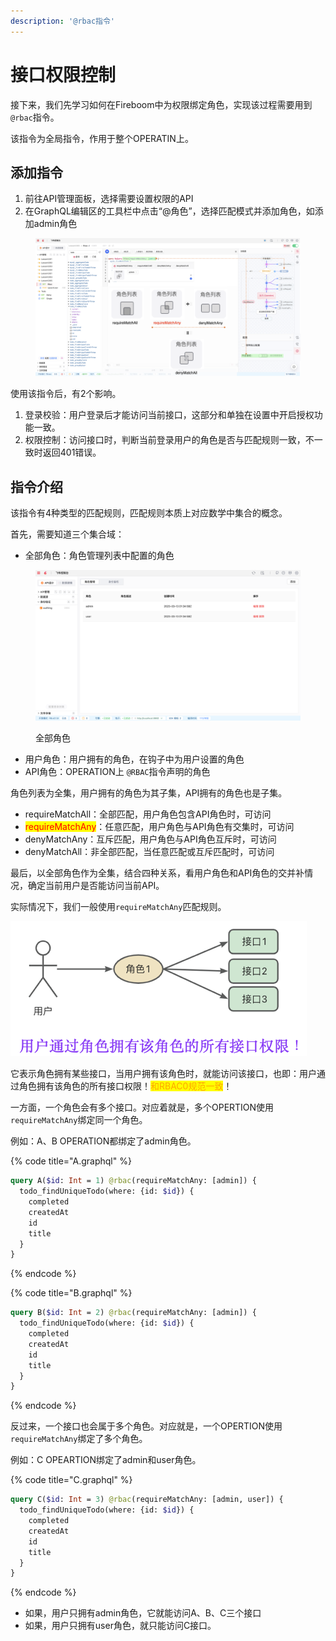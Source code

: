 ```yaml
---
description: '@rbac指令'
---
```


# 接口权限控制

接下来，我们先学习如何在Fireboom中为权限绑定角色，实现该过程需要用到`@rbac`指令。

该指令为全局指令，作用于整个OPERATIN上。

## 添加指令

1. 前往API管理面板，选择需要设置权限的API
2. 在GraphQL编辑区的工具栏中点击“@角色”，选择匹配模式并添加角色，如添加admin角色

<figure><img src="../../.gitbook/assets/image (3).png" alt=""><figcaption></figcaption></figure>

使用该指令后，有2个影响。

1. 登录校验：用户登录后才能访问当前接口，这部分和单独在设置中开启授权功能一致。
2. 权限控制：访问接口时，判断当前登录用户的角色是否与匹配规则一致，不一致时返回401错误。

## 指令介绍

该指令有4种类型的匹配规则，匹配规则本质上对应数学中集合的概念。

首先，需要知道三个集合域：

* 全部角色：角色管理列表中配置的角色

<figure><img src="../../.gitbook/assets/image (10) (2).png" alt=""><figcaption><p>全部角色</p></figcaption></figure>

* 用户角色：用户拥有的角色，在钩子中为用户设置的角色
* API角色：OPERATION上 `@RBAC`指令声明的角色

角色列表为全集，用户拥有的角色为其子集，API拥有的角色也是子集。

* requireMatchAll：全部匹配，用户角色包含API角色时，可访问
* <mark style="color:red;">requireMatchAny</mark>：任意匹配，用户角色与API角色有交集时，可访问
* denyMatchAny：互斥匹配，用户角色与API角色互斥时，可访问
* denyMatchAll：非全部匹配，当任意匹配或互斥匹配时，可访问

最后，以全部角色作为全集，结合四种关系，看用户角色和API角色的交并补情况，确定当前用户是否能访问当前API。



实际情况下，我们一般使用`requireMatchAny`匹配规则。

![](<../../.gitbook/assets/image (2).png>)

它表示角色拥有某些接口，当用户拥有该角色时，就能访问该接口，也即：用户通过角色拥有该角色的所有接口权限！<mark style="color:orange;">和RBAC0规范一致</mark>！

一方面，一个角色会有多个接口。对应着就是，多个OPERTION使用`requireMatchAny`绑定同一个角色。

例如：A、B OPERATION都绑定了admin角色。

{% code title="A.graphql" %}
```graphql
query A($id: Int = 1) @rbac(requireMatchAny: [admin]) {
  todo_findUniqueTodo(where: {id: $id}) {
    completed
    createdAt
    id
    title
  }
}
```
{% endcode %}

{% code title="B.graphql" %}
```graphql
query B($id: Int = 2) @rbac(requireMatchAny: [admin]) {
  todo_findUniqueTodo(where: {id: $id}) {
    completed
    createdAt
    id
    title
  }
} 
```
{% endcode %}

反过来，一个接口也会属于多个角色。对应就是，一个OPERTION使用`requireMatchAny`绑定了多个角色。

例如：C OPEARTION绑定了admin和user角色。

{% code title="C.graphql" %}
```graphql
query C($id: Int = 3) @rbac(requireMatchAny: [admin, user]) {
  todo_findUniqueTodo(where: {id: $id}) {
    completed
    createdAt
    id
    title
  }
}
```
{% endcode %}

* 如果，用户只拥有admin角色，它就能访问A、B、C三个接口
* 如果，用户只拥有user角色，就只能访问C接口。

